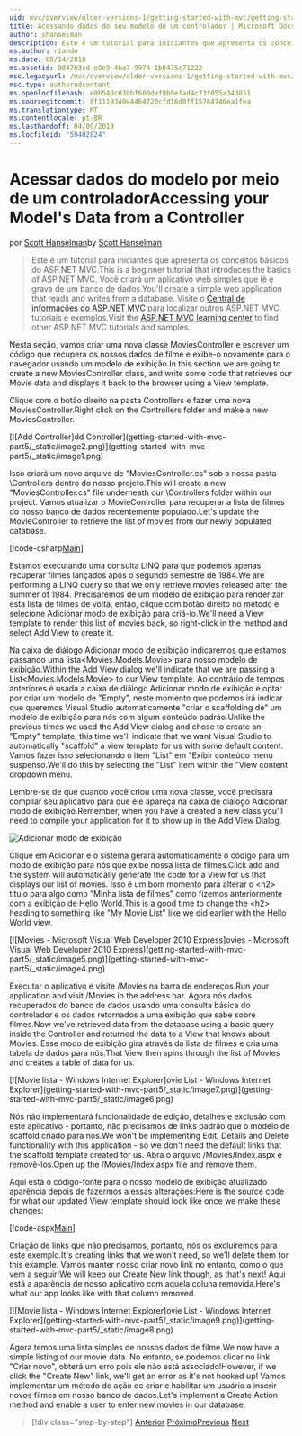 ```yaml
---
uid: mvc/overview/older-versions-1/getting-started-with-mvc/getting-started-with-mvc-part5
title: Acessando dados do seu modelo de um controlador | Microsoft Docs
author: shanselman
description: Este é um tutorial para iniciantes que apresenta os conceitos básicos do ASP.NET MVC. Crie um aplicativo web simples que lê e grava de um banco de dados.
ms.author: riande
ms.date: 08/14/2010
ms.assetid: 004703cd-e0e9-4ba7-9974-1b0475c71222
msc.legacyurl: /mvc/overview/older-versions-1/getting-started-with-mvc/getting-started-with-mvc-part5
msc.type: authoredcontent
ms.openlocfilehash: e0b540c030bf600def9b9efad4c73f055a343851
ms.sourcegitcommit: 0f1119340e4464720cfd16d0ff15764746ea1fea
ms.translationtype: MT
ms.contentlocale: pt-BR
ms.lasthandoff: 04/09/2019
ms.locfileid: "59402824"
---
```

# <a name="accessing-your-models-data-from-a-controller"></a><span data-ttu-id="e936b-104">Acessar dados do modelo por meio de um controlador</span><span class="sxs-lookup"><span data-stu-id="e936b-104">Accessing your Model's Data from a Controller</span></span>

<span data-ttu-id="e936b-105">por [Scott Hanselman](https://github.com/shanselman)</span><span class="sxs-lookup"><span data-stu-id="e936b-105">by [Scott Hanselman](https://github.com/shanselman)</span></span>

> <span data-ttu-id="e936b-106">Este é um tutorial para iniciantes que apresenta os conceitos básicos do ASP.NET MVC.</span><span class="sxs-lookup"><span data-stu-id="e936b-106">This is a beginner tutorial that introduces the basics of ASP.NET MVC.</span></span> <span data-ttu-id="e936b-107">Você criará um aplicativo web simples que lê e grava de um banco de dados.</span><span class="sxs-lookup"><span data-stu-id="e936b-107">You'll create a simple web application that reads and writes from a database.</span></span> <span data-ttu-id="e936b-108">Visite o [Central de informações do ASP.NET MVC](../../../index.md) para localizar outros ASP.NET MVC, tutoriais e exemplos.</span><span class="sxs-lookup"><span data-stu-id="e936b-108">Visit the [ASP.NET MVC learning center](../../../index.md) to find other ASP.NET MVC tutorials and samples.</span></span>


<span data-ttu-id="e936b-109">Nesta seção, vamos criar uma nova classe MoviesController e escrever um código que recupera os nossos dados de filme e exibe-o novamente para o navegador usando um modelo de exibição.</span><span class="sxs-lookup"><span data-stu-id="e936b-109">In this section we are going to create a new MoviesController class, and write some code that retrieves our Movie data and displays it back to the browser using a View template.</span></span>

<span data-ttu-id="e936b-110">Clique com o botão direito na pasta Controllers e fazer uma nova MoviesController.</span><span class="sxs-lookup"><span data-stu-id="e936b-110">Right click on the Controllers folder and make a new MoviesController.</span></span>

[![A<span data-ttu-id="e936b-111">dd Controller]</span><span class="sxs-lookup"><span data-stu-id="e936b-111">dd Controller]</span></span>(getting-started-with-mvc-part5/_static/image2.png)](getting-started-with-mvc-part5/_static/image1.png)

<span data-ttu-id="e936b-112">Isso criará um novo arquivo de "MoviesController.cs" sob a nossa pasta \Controllers dentro do nosso projeto.</span><span class="sxs-lookup"><span data-stu-id="e936b-112">This will create a new "MoviesController.cs" file underneath our \Controllers folder within our project.</span></span> <span data-ttu-id="e936b-113">Vamos atualizar o MovieController para recuperar a lista de filmes do nosso banco de dados recentemente populado.</span><span class="sxs-lookup"><span data-stu-id="e936b-113">Let's update the MovieController to retrieve the list of movies from our newly populated database.</span></span>

[!code-csharp[Main](getting-started-with-mvc-part5/samples/sample1.cs)]

<span data-ttu-id="e936b-114">Estamos executando uma consulta LINQ para que podemos apenas recuperar filmes lançados após o segundo semestre de 1984.</span><span class="sxs-lookup"><span data-stu-id="e936b-114">We are performing a LINQ query so that we only retrieve movies released after the summer of 1984.</span></span> <span data-ttu-id="e936b-115">Precisaremos de um modelo de exibição para renderizar esta lista de filmes de volta, então, clique com botão direito no método e selecione Adicionar modo de exibição para criá-lo.</span><span class="sxs-lookup"><span data-stu-id="e936b-115">We'll need a View template to render this list of movies back, so right-click in the method and select Add View to create it.</span></span>

<span data-ttu-id="e936b-116">Na caixa de diálogo Adicionar modo de exibição indicaremos que estamos passando uma lista&lt;Movies.Models.Movie&gt; para nosso modelo de exibição.</span><span class="sxs-lookup"><span data-stu-id="e936b-116">Within the Add View dialog we'll indicate that we are passing a List&lt;Movies.Models.Movie&gt; to our View template.</span></span> <span data-ttu-id="e936b-117">Ao contrário de tempos anteriores é usada a caixa de diálogo Adicionar modo de exibição e optar por criar um modelo de "Empty", neste momento que podemos irá indicar que queremos Visual Studio automaticamente "criar o scaffolding de" um modelo de exibição para nós com algum conteúdo padrão.</span><span class="sxs-lookup"><span data-stu-id="e936b-117">Unlike the previous times we used the Add View dialog and chose to create an "Empty" template, this time we'll indicate that we want Visual Studio to automatically "scaffold" a view template for us with some default content.</span></span> <span data-ttu-id="e936b-118">Vamos fazer isso selecionando o item "List" em "Exibir conteúdo menu suspenso.</span><span class="sxs-lookup"><span data-stu-id="e936b-118">We'll do this by selecting the "List" item within the "View content dropdown menu.</span></span>

<span data-ttu-id="e936b-119">Lembre-se de que quando você criou uma nova classe, você precisará compilar seu aplicativo para que ele apareça na caixa de diálogo Adicionar modo de exibição.</span><span class="sxs-lookup"><span data-stu-id="e936b-119">Remember, when you have a created a new class you'll need to compile your application for it to show up in the Add View Dialog.</span></span>

![Adicionar modo de exibição](getting-started-with-mvc-part5/_static/image3.png)

<span data-ttu-id="e936b-121">Clique em Adicionar e o sistema gerará automaticamente o código para um modo de exibição para nós que exibe nossa lista de filmes.</span><span class="sxs-lookup"><span data-stu-id="e936b-121">Click add and the system will automatically generate the code for a View for us that displays our list of movies.</span></span> <span data-ttu-id="e936b-122">Isso é um bom momento para alterar o &lt;h2&gt; título para algo como "Minha lista de filmes" como fizemos anteriormente com a exibição de Hello World.</span><span class="sxs-lookup"><span data-stu-id="e936b-122">This is a good time to change the &lt;h2&gt; heading to something like "My Movie List" like we did earlier with the Hello World view.</span></span>

[![M<span data-ttu-id="e936b-123">ovies - Microsoft Visual Web Developer 2010 Express]</span><span class="sxs-lookup"><span data-stu-id="e936b-123">ovies - Microsoft Visual Web Developer 2010 Express]</span></span>(getting-started-with-mvc-part5/_static/image5.png)](getting-started-with-mvc-part5/_static/image4.png)

<span data-ttu-id="e936b-124">Executar o aplicativo e visite /Movies na barra de endereços.</span><span class="sxs-lookup"><span data-stu-id="e936b-124">Run your application and visit /Movies in the address bar.</span></span> <span data-ttu-id="e936b-125">Agora nós dados recuperados do banco de dados usando uma consulta básica do controlador e os dados retornados a uma exibição que sabe sobre filmes.</span><span class="sxs-lookup"><span data-stu-id="e936b-125">Now we've retrieved data from the database using a basic query inside the Controller and returned the data to a View that knows about Movies.</span></span> <span data-ttu-id="e936b-126">Esse modo de exibição gira através da lista de filmes e cria uma tabela de dados para nós.</span><span class="sxs-lookup"><span data-stu-id="e936b-126">That View then spins through the list of Movies and creates a table of data for us.</span></span>

[![M<span data-ttu-id="e936b-127">ovie lista - Windows Internet Explorer]</span><span class="sxs-lookup"><span data-stu-id="e936b-127">ovie List - Windows Internet Explorer]</span></span>(getting-started-with-mvc-part5/_static/image7.png)](getting-started-with-mvc-part5/_static/image6.png)

<span data-ttu-id="e936b-128">Nós não implementará funcionalidade de edição, detalhes e exclusão com este aplicativo - portanto, não precisamos de links padrão que o modelo de scaffold criado para nós.</span><span class="sxs-lookup"><span data-stu-id="e936b-128">We won't be implementing Edit, Details and Delete functionality with this application - so we don't need the default links that the scaffold template created for us.</span></span> <span data-ttu-id="e936b-129">Abra o arquivo /Movies/Index.aspx e removê-los.</span><span class="sxs-lookup"><span data-stu-id="e936b-129">Open up the /Movies/Index.aspx file and remove them.</span></span>

<span data-ttu-id="e936b-130">Aqui está o código-fonte para o nosso modelo de exibição atualizado aparência depois de fazermos a essas alterações:</span><span class="sxs-lookup"><span data-stu-id="e936b-130">Here is the source code for what our updated View template should look like once we make these changes:</span></span>

[!code-aspx[Main](getting-started-with-mvc-part5/samples/sample2.aspx)]

<span data-ttu-id="e936b-131">Criação de links que não precisamos, portanto, nós os excluiremos para este exemplo.</span><span class="sxs-lookup"><span data-stu-id="e936b-131">It's creating links that we won't need, so we'll delete them for this example.</span></span> <span data-ttu-id="e936b-132">Vamos manter nosso criar novo link no entanto, como o que vem a seguir!</span><span class="sxs-lookup"><span data-stu-id="e936b-132">We will keep our Create New link though, as that's next!</span></span> <span data-ttu-id="e936b-133">Aqui está a aparência de nosso aplicativo com aquela coluna removida.</span><span class="sxs-lookup"><span data-stu-id="e936b-133">Here's what our app looks like with that column removed.</span></span>

[![M<span data-ttu-id="e936b-134">ovie lista - Windows Internet Explorer]</span><span class="sxs-lookup"><span data-stu-id="e936b-134">ovie List - Windows Internet Explorer]</span></span>(getting-started-with-mvc-part5/_static/image9.png)](getting-started-with-mvc-part5/_static/image8.png)

<span data-ttu-id="e936b-135">Agora temos uma lista simples de nossos dados de filme.</span><span class="sxs-lookup"><span data-stu-id="e936b-135">We now have a simple listing of our movie data.</span></span> <span data-ttu-id="e936b-136">No entanto, se podemos clicar no link "Criar novo", obterá um erro pois ele não está associado!</span><span class="sxs-lookup"><span data-stu-id="e936b-136">However, if we click the "Create New" link, we'll get an error as it's not hooked up!</span></span> <span data-ttu-id="e936b-137">Vamos implementar um método de ação de criar e habilitar um usuário a inserir novos filmes em nosso banco de dados.</span><span class="sxs-lookup"><span data-stu-id="e936b-137">Let's implement a Create Action method and enable a user to enter new movies in our database.</span></span>

> [!div class="step-by-step"]
> <span data-ttu-id="e936b-138">[Anterior](getting-started-with-mvc-part4.md)
> [Próximo](getting-started-with-mvc-part6.md)</span><span class="sxs-lookup"><span data-stu-id="e936b-138">[Previous](getting-started-with-mvc-part4.md)
[Next](getting-started-with-mvc-part6.md)</span></span>
